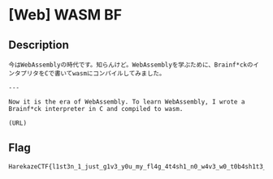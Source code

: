 # [Web] WASM BF
## Description
```
今はWebAssemblyの時代です。知らんけど。WebAssemblyを学ぶために、Brainf*ckのインタプリタをCで書いてwasmにコンパイルしてみました。

---

Now it is the era of WebAssembly. To learn WebAssembly, I wrote a Brainf*ck interpreter in C and compiled to wasm.

(URL)
```

## Flag
```
HarekazeCTF{l1st3n_1_just_g1v3_y0u_my_fl4g_4t4sh1_n0_w4v3_w0_t0b4sh1t3_m1ruk4r4}
```